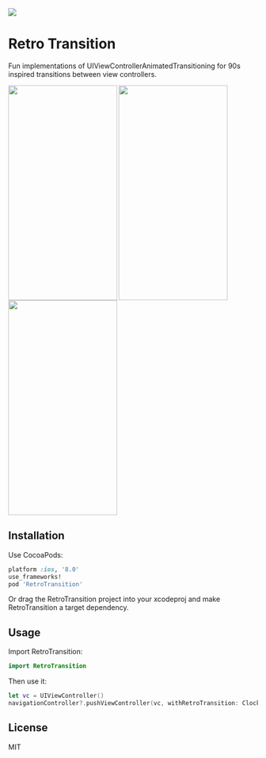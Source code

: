 
<img src="https://raw.githubusercontent.com/wcgray/RetroTransition/master/Images/logo.png"/>

# Retro Transition

Fun implementations of UIViewControllerAnimatedTransitioning for 90s inspired transitions between view controllers.

<img src="https://raw.githubusercontent.com/wcgray/RetroTransition/master/Images/circles.gif" width="220" height="434" align=left />
<img src="https://raw.githubusercontent.com/wcgray/RetroTransition/master/Images/clock.gif" width="220" height="434" align=left/>
<img src="https://raw.githubusercontent.com/wcgray/RetroTransition/master/Images/squares.gif" width="220" height="434" align=left/>

## Installation

Use CocoaPods:

```ruby
platform :ios, '8.0'
use_frameworks!
pod 'RetroTransition'
```

Or drag the RetroTransition project into your xcodeproj and make RetroTransition a target dependency.

## Usage

Import RetroTransition:

```swift
import RetroTransition
```

Then use it:

```swift
let vc = UIViewController()
navigationController?.pushViewController(vc, withRetroTransition: ClockRetroTransition())
```

## License

MIT
